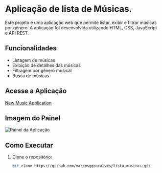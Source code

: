 # Aplicação de lista de Músicas.

Este projeto é uma aplicação web que permite listar, exibir e filtrar músicas por gênero. A aplicação foi desenvolvida utilizando HTML, CSS, JavaScript e API REST.

## Funcionalidades
- Listagem de músicas
- Exibição de detalhes das músicas
- Filtragem por gênero musical
- Busca de músicas

## Acesse a Aplicação
[New Music Application](https://marcosggoncalves.github.io/lista-musicas/)

## Imagem do Painel
![Painel da Aplicação](https://github.com/marcosggoncalves/new-music/blob/master/Painel.png)

## Como Executar
1. Clone o repositório:
   ```bash
   git clone https://github.com/marcosggoncalves/lista-musicas.git
